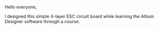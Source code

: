 Hello everyone,

I designed this simple 4-layer ESC circuit board while learning the Altium Designer software through a course.
